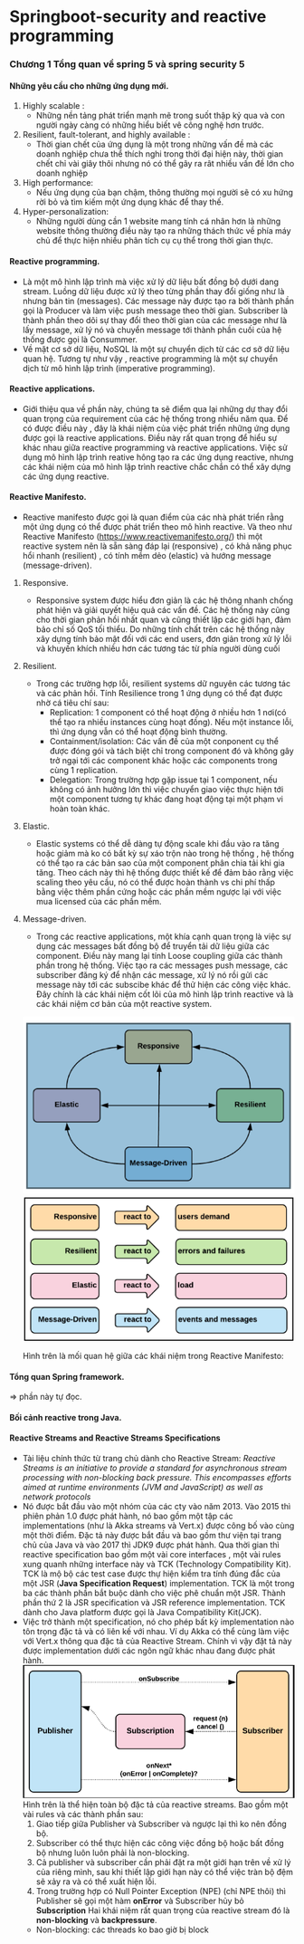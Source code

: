 # Springboot-security and reactive programming

### Chương 1 Tổng quan về spring 5 và spring security 5

#### Những yêu cầu cho những ứng dụng mới.
1. Highly scalable : 
    - Những nền tảng phát triển mạnh mẽ trong suốt thập kỷ qua và con người ngày càng có những hiểu biết vê công nghệ hơn trước.
2. Resilient, fault-tolerant, and highly available :
    - Thời gian chết của ứng dụng là một trong những vấn đề mà các doanh nghiệp chưa thể thích nghi trong thời đại hiện này,
    thời gian chết chỉ vài giây  thôi nhưng nó có thể gây ra rât nhiều vấn đề lớn cho doanh nghiệp
3. High performance: 
    - Nếu ứng dụng của bạn chậm, thông thường mọi người sẽ có xu hứng rời bỏ và tìm kiếm một ứng dụng khác để thay thế.
4. Hyper-personalization:
    - Những người dùng cần 1 website mang tính cá nhân hơn là những website thông thường điều này tạo ra những thách thức
    về phía máy chủ để thực hiện nhiều phân tích cụ cụ thể trong thời gian thực.
#### Reactive programming.
 - Là một mô hình lập trình mà việc xử lý dữ liệu bất đồng bộ dưới dang stream. Luồng dữ liệu được xử lý theo từng phần thay đổi giống
 như là nhưng bản tin (messages). Các message này được tạo ra bởi thành phần gọi là Producer và làm việc push message theo thời gian.
 Subscriber là thành phần theo dõi sự thay đổi theo thời gian của các message như là lấy message, xử lý nó và chuyển message tới thành 
 phần cuối của hệ thống được gọi là Consummer.
 - Về mặt cơ sở dữ liệu, NoSQL là một sự chuyển dịch từ các cơ sở dữ liệu quan hệ. Tương tự như vậy , reactive programming
 là một sự chuyển dịch từ mô hình lập trình (imperative programming).
 #### Reactive applications. 
 - Giới thiệu qua về phần này, chúng ta sẽ điểm qua lại những dự thay đổi quan trọng của requirement của các hệ thống trong nhiều năm qua.
 Để có được điều này , đây là khái niệm của việc phát triển những ứng dụng được gọi là reactive applications.
 Điều này rất quan trọng để hiểu sự khác nhau giữa reactive programming và reactive applications. Việc sử dụng mô hình lập trình reative hông tạo
 ra các ứng dụng reactive, nhưng các khái niệm của mô hình lập trình reactive chắc chắn có thể xây dựng các ứng dụng reactive.
 #### Reactive Manifesto.
 - Reactive manifesto được gọi là quan điểm của các nhà phát triển rằng một ứng dụng có thể được phát triển theo mô hình reactive.
 Và theo như Reactive Manifesto (https://www.reactivemanifesto.org/) thì một reactive system nên là sẵn sàng đáp lại (responsive)
 , có khả năng phục hổi nhanh (resilient) , có tính mềm dẻo (elastic) và hướng message (message-driven).
 1. Responsive.
    - Responsive system được hiểu đơn giản là các hệ thông nhanh chống phát hiện và giải quyết hiệu quả các vấn đề. Các hệ thống này
    cũng cho thời gian phản hồi nhất quan và cũng thiết lập các giới hạn, đảm bảo chỉ số QoS tối thiểu. Do những tính chất trên
    các hệ thống này xây dựng tính bảo mật đối với các end users, đơn giản trong xử lý lỗi và khuyến khích nhiều hơn các tương tác từ phía người dùng cuối
 2. Resilient.
    - Trong các trường hợp lỗi, resilient systems dữ nguyên các tương tác và các phản hồi. Tính Resilience trong 1 ứng dụng có thể đạt được nhờ cá
    tiêu chí sau:
        - Replication: 1 component có thể hoạt động ở nhiều hơn 1 nơi(có thể tạo ra nhiều instances cùng hoạt đồng). Nếu một instance lỗi,
        thì ứng dụng vẫn có thể hoạt động bình thường.
        - Containment/isolation: Các vấn đề của một conponent cụ thể được đóng gói và tách biệt chỉ trong component đó và không gây trở ngại tới
        các component khác hoặc các components trong cùng 1 replication.
        - Delegation: Trong trường hợp gặp issue tại 1 component, nếu không có ảnh hưởng lớn thì việc chuyển giao việc thực hiện
        tới một component tương tự khác đang hoạt động tại một phạm vi hoàn toàn khác.
 3. Elastic.
    - Elastic systems có thể dễ dàng tự động scale khi đầu vào ra tăng hoặc giảm mà ko có bất kỳ sự xáo trộn nào trong hệ thống
    , hệ thống có thể tạo ra các bản sao của một component phân chia tải khi gia tăng. Theo cách này thì hệ thống được thiết kế
    để đảm bảo rằng việc scaling theo yêu cầu, nó có thể được hoàn thành vs chi phí thấp bằng việc thêm phần cứng hoặc các phần mềm ngược lại 
    với việc mua licensed của các phần mềm.
 4. Message-driven.
    - Trong các reactive applications, một khía cạnh quan trọng là việc sự dụng các messages bất đồng bộ để truyển tải dữ liệu giữa các component.
    Điều này mang lại tính Loose coupling giữa các thành phần trong hệ thống.
    Việc tạo ra các messages push message, các subscriber đăng ký để nhận các message, xử lý nó rồi gửi các message này tới các subscibe khác để thử 
    hiện các công việc khác. Đây chính là các khái niệm cốt lõi của mô hình lập trình reactive và là các khái niệm cơ bản của một reactive system.
      
    ![reactive](image/4_factors.png)  
    ![reactive_2](image/4_1_factors.png)
      
    Hình trên là mối quan hệ giữa các khái niệm trong Reactive Manifesto:
#### Tổng quan Spring framework.
=> phần này tự đọc.
#### Bối cảnh reactive trong Java.
#### Reactive Streams and Reactive Streams Specifications
 - Tài liệu chính thức từ trang chủ dành cho Reactive Stream: 
 _Reactive Streams is an initiative to provide a standard for asynchronous stream processing
 with non-blocking back pressure. This encompasses efforts aimed at runtime environments (JVM and
 JavaScript) as well as network protocols_
 - Nó được bắt đầu vào một nhóm của các cty vào năm 2013. Vào 2015 thì phiên phản 1.0 được phát hành, nó bao gồm một tập các
 implementations (như là Akka streams và Vert.x) được công bố vào cùng một thời điểm. Đặc tả này được bắt đầu và bao gồm thư viện
 tại trang chủ của Java và vào 2017 thì JDK9 được phát hành. Qua thời gian thì reactive specification bao gồm một vài core interfaces
 , một vài rules xung quanh những interface này và TCK (Technology Compatibility Kit).
 TCK là mộ bộ các test case được thự hiện kiểm tra tính đúng đắc của một JSR (**Java Specification Request**) implementation.
 TCK là một trong ba các thành phần bắt buộc dành cho việc phê chuẩn một JSR. Thành phần thứ 2 là JSR specification 
 và JSR reference implementation. TCK dành cho Java platform được gọi là Java Compatibility Kit(JCK).
 - Việc trở thành một specification, nó cho phép bất kỳ implementation nào tôn trọng đặc tả và có liên kế với nhau.
 Ví dụ Akka có thể cùng làm việc với Vert.x thông qua đặc tả của Reactive Stream. Chính vì vậy đặt tả này được implementation
 dưới các ngôn ngữ khác nhau đang được phát hành.
 ![reactive_3](image/reactive_programming.png)
 Hình trên là thể hiện toàn bộ đặc tả của reactive streams. Bao gồm một vài rules và các thành phần sau:
    1. Giao tiếp giữa Publisher và Subscriber và ngược lại thì ko nên đồng bộ.
    2. Subscriber có thể thực hiện các công việc đồng bộ hoặc bất đồng bộ nhưng luôn luôn phải là non-blocking.
    3. Cả publisher và subscriber cần phải đặt ra một giới hạn trên về xử lý của riêng mình, sau khi thiết lập giới hạn này
    có thể việc tràn bộ đệm sẽ xảy ra và có thể xuất hiện lỗi.
    4. Trong trường hợp có Null Pointer Exception (NPE) (chỉ NPE thôi) thì Publisher sẽ gọi một hàm **onError** và Subscriber hủy bỏ **Subscription**
Hai khái niệm rất quan trọng của reactive stream đó là **non-blocking** và **backpressure**.
    - Non-blocking: các threads ko bao giờ bị block   
    
